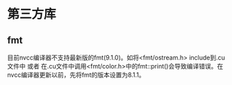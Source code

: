 # 第三方库
## fmt

目前nvcc编译器不支持最新版的fmt(9.1.0)。如将<fmt/ostream.h> include到.cu文件中 或者 在.cu文件中调用<fmt/color.h>中的fmt::print()会导致编译错误。在nvcc编译器更新以前，先将fmt的版本设置为8.1.1。
